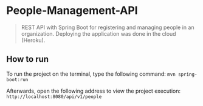 # People-Management-API
> REST API with Spring Boot for registering and managing people in an organization. Deploying the application was done in the cloud (Heroku).

## How to run
To run the project on the terminal, type the following command:
`mvn spring-boot:run`

Afterwards, open the following address to view the project execution:
`http://localhost:8080/api/v1/people`

